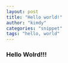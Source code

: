 ```yaml
---
layout: post
title: "Hello world!"
author: "kimdy"
categories: "snippet"
tags: "hello, world"
---
```

### Hello Wolrd!!!

<script src="https://gist.github.com/shoo7830/8ef403976aa23ccd684db69fec1859e2.js"></script>
